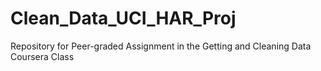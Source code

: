 # Clean_Data_UCI_HAR_Proj
Repository for Peer-graded Assignment in the Getting and Cleaning Data Coursera Class
